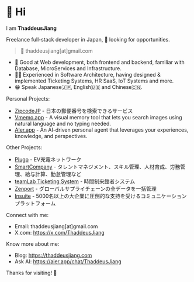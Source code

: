 # 👋 Hi

I am **ThaddeusJiang**

Freelance full-stack developer in Japan, 🤝 looking for opportunities.
> 📧 thaddeusjiang[at]gmail.com

* 🤘 Good at Web development, both frontend and backend, familiar with Database, MicroServices and Infrastructure.
* 🙋‍♂️ Experienced in Software Architecture, having designed & implemented Ticketing Systems, HR SaaS, IoT Systems and more.
* 😁 Speak Japanese🇯🇵, English🇺🇸 and Chinese🇨🇳.

Personal Projects:

* [ZipcodeJP](https://zipcodejp.zeabur.app) - 日本の郵便番号を検索できるサービス
* [Vmemo.app](https://vmemo.app) - A visual memory tool that lets you search images using natural language and no typing needed.
* [AIer.app](https://www.aier.app) - An AI-driven personal agent that leverages your experiences, knowledge, and perspectives.

Other Projects:

* [Plugo](https://plugo.co.jp) - EV充電ネットワーク
* [SmartCompany](https://smartcompany.jp/) - タレントマネジメント、スキル管理、人材育成、労務管理、給与計算、勤怠管理など
* [teamLab Ticketing System](https://www.team-lab.com/ticket) - 時間制来館者システム
* [Zenport](https://zenport.io) - グローバルサプライチェーンの全データを一括管理
* [Insuite](https://www.insuite.jp) - 5000名以上の大企業に圧倒的な支持を受けるコミュニケーションプラットフォーム

Connect with me:

* Email: thaddeusjiang[at]gmail.com
* X.com: https://x.com/ThaddeusJiang

Know more about me:

* Blog: https://thaddeusjiang.com
* Ask AI: https://aier.app/chat/ThaddeusJiang

Thanks for visiting! 🙏
